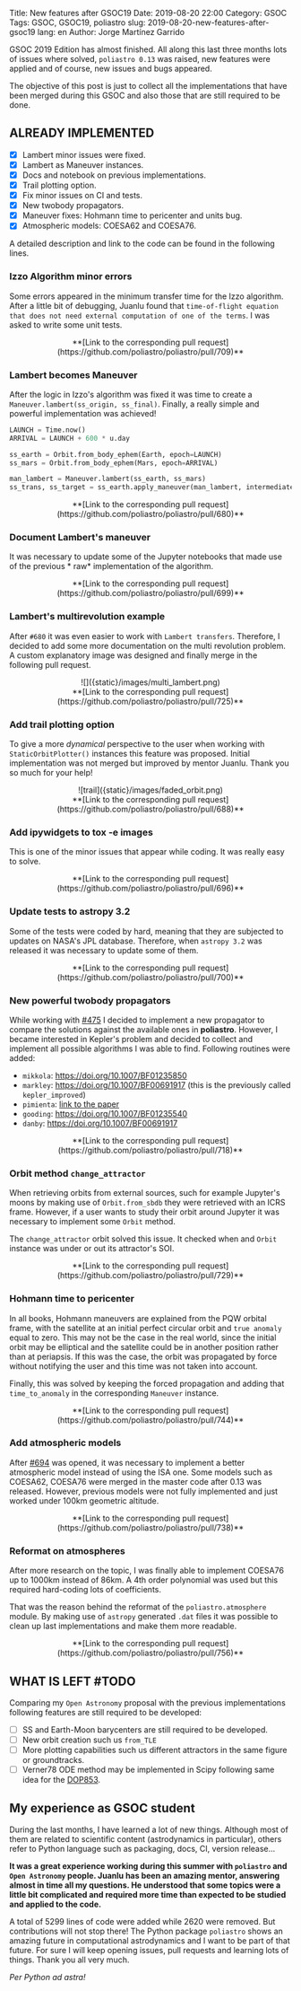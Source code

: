 Title: New features after GSOC19
Date: 2019-08-20 22:00
Category: GSOC
Tags: GSOC, GSOC19, poliastro
slug: 2019-08-20-new-features-after-gsoc19
lang: en
Author: Jorge Martínez Garrido

GSOC 2019 Edition has almost finished. All along this last three months lots of
issues where solved, `poliastro 0.13` was raised, new features were applied and
of course, new issues and bugs appeared.

The objective of this post is just to collect all the implementations that have
been merged during this GSOC and also those that are still required to be done.

## ALREADY IMPLEMENTED

- [x] Lambert minor issues were fixed.
- [x] Lambert as Maneuver instances.
- [x] Docs and notebook on previous implementations.
- [x] Trail plotting option.
- [x] Fix minor issues on CI and tests.
- [x] New twobody propagators.
- [x] Maneuver fixes: Hohmann time to pericenter and units bug.
- [x] Atmospheric models: COESA62 and COESA76.

A detailed description and link to the code can be found in the following lines.

### Izzo Algorithm minor errors

Some errors appeared in the minimum transfer time for the Izzo algorithm. After
a little bit of debugging, Juanlu found that `time-of-flight equation that does
not need external computation of one of the terms`. I was asked to write some
unit tests.

<center>
**[Link to the corresponding pull request](https://github.com/poliastro/poliastro/pull/709)**
</center>

### Lambert becomes Maneuver

After the logic in Izzo's algorithm was fixed it was time to create a
`Maneuver.lambert(ss_origin, ss_final)`. Finally, a really simple and powerful
implementation was achieved!

```python
LAUNCH = Time.now()
ARRIVAL = LAUNCH + 600 * u.day

ss_earth = Orbit.from_body_ephem(Earth, epoch=LAUNCH)
ss_mars = Orbit.from_body_ephem(Mars, epoch=ARRIVAL)

man_lambert = Maneuver.lambert(ss_earth, ss_mars)
ss_trans, ss_target = ss_earth.apply_maneuver(man_lambert, intermediate=True)
```
<center>
**[Link to the corresponding pull request](https://github.com/poliastro/poliastro/pull/680)**
</center>

### Document Lambert's maneuver

It was necessary to update some of the Jupyter notebooks that made use of the
previous * raw* implementation of the algorithm.

<center>
**[Link to the corresponding pull request](https://github.com/poliastro/poliastro/pull/699)**
</center>

### Lambert's multirevolution example

After `#680` it was even easier to work with `Lambert transfers`. Therefore, I
decided to add some more documentation on the multi revolution problem. A
custom explanatory image was designed and finally merge in the following pull
request.

<center>
![]({static}/images/multi_lambert.png)
</center>

<center>
**[Link to the corresponding pull request](https://github.com/poliastro/poliastro/pull/725)**
</center>


### Add trail plotting option

To give a more *dynamical* perspective to the user when working with
`StaticOrbitPlotter()` instances this feature was proposed. Initial
implementation was not merged but improved by mentor Juanlu. Thank you so much
for your help!

<center>
![trail]({static}/images/faded_orbit.png)
</center>

<center>
**[Link to the corresponding pull request](https://github.com/poliastro/poliastro/pull/688)**
</center>

### Add ipywidgets to tox -e images

This is one of the minor issues that appear while coding. It was really easy to
solve.

<center>
**[Link to the corresponding pull request](https://github.com/poliastro/poliastro/pull/696)**
</center>

### Update tests to astropy 3.2

Some of the tests were coded by hard, meaning that they are subjected to
updates on NASA's JPL database. Therefore, when `astropy 3.2` was released it
was necessary to update some of them.

<center>
**[Link to the corresponding pull request](https://github.com/poliastro/poliastro/pull/700)**
</center>

### New powerful twobody propagators

While working with [#475](https://github.com/poliastro/poliastro/issues/475) I
decided to implement a new propagator to compare the solutions against the
available ones in **poliastro**. However, I became interested in Kepler's
problem and decided to collect and implement all possible algorithms I was able
to find. Following routines were added:

* `mikkola`:  https://doi.org/10.1007/BF01235850
* `markley`: https://doi.org/10.1007/BF00691917 (this is the previously called `kepler_improved`)
* `pimienta`: [link to the paper](https://www.researchgate.net/publication/288133262_Accurate_Kepler_equation_solver_without_transcendental_function_evaluations)
* `gooding`: https://doi.org/10.1007/BF01235540
* `danby`: https://doi.org/10.1007/BF00691917

<center>
**[Link to the corresponding pull request](https://github.com/poliastro/poliastro/pull/718)**
</center>

### Orbit method `change_attractor`

When retrieving orbits from external sources, such for example Jupyter's moons
by making use of `Orbit.from_sbdb` they were retrieved with an ICRS frame.
However, if a user wants to study their orbit around Jupyter it was necessary
to implement some `Orbit` method.

The `change_attractor` orbit solved this issue. It checked when and `Orbit` instance was under or out its attractor's SOI.

<center>
**[Link to the corresponding pull request](https://github.com/poliastro/poliastro/pull/729)**
</center>

### Hohmann time to pericenter

In all books, Hohmann maneuvers are explained from the PQW orbital frame, with
the satellite at an initial perfect circular orbit and `true anomaly` equal to
zero. This may not be the case in the real world, since the initial orbit may
be elliptical and the satellite could be in another position rather than at
periapsis. If this was the case, the orbit was propagated by force without
notifying the user and this time was not taken into account. 

Finally, this was solved by keeping the forced propagation and adding that
`time_to_anomaly` in the corresponding `Maneuver` instance.

<center>
**[Link to the corresponding pull request](https://github.com/poliastro/poliastro/pull/744)**
</center>

### Add atmospheric models

After [#694](https://github.com/poliastro/poliastro/issues/694) was opened, it
was necessary to implement a better atmospheric model instead of using the ISA
one. Some models such as COESA62, COESA76 were merged in the master code after
0.13 was released. However, previous models were not fully implemented and just
worked under 100km geometric altitude.

<center>
**[Link to the corresponding pull request](https://github.com/poliastro/poliastro/pull/738)**
</center>

### Reformat on atmospheres

After more research on the topic, I was finally able to implement COESA76 up to
1000km instead of 86km. A 4th order polynomial was used but this required
hard-coding lots of coefficients.

That was the reason behind the reformat of the `poliastro.atmosphere` module.
By making use of `astropy` generated `.dat` files it was possible to clean up
last implementations and make them more readable.

<center>
**[Link to the corresponding pull request](https://github.com/poliastro/poliastro/pull/756)**
</center>

## WHAT IS LEFT #TODO

Comparing my `Open Astronomy` proposal with the previous implementations following features are still required to be developed:

- [ ] SS and Earth-Moon barycenters are still required to be developed.
- [ ] New orbit creation such us `from_TLE`
- [ ] More plotting capabilities such us different attractors in the same figure or groundtracks.
- [ ] Verner78 ODE method may be implemented in Scipy following same idea for the [DOP853](https://github.com/scipy/scipy/pull/10173).

## My experience as GSOC student

During the last months, I have learned a lot of new things. Although most of them
are related to scientific content (astrodynamics in particular), others refer
to Python language such as packaging, docs, CI, version release...

**It was a great experience working during this summer with `poliastro` and
`Open Astronomy` people. Juanlu has been an amazing mentor, answering almost in
time all my questions. He understood that some topics were a little bit
complicated and required more time than expected to be studied and applied
to the code.**

A total of 5299 lines of code were added while 2620 were removed. But
contributions will not stop there! The Python package `poliastro` shows an
amazing future in computational astrodynamics and I want to be part of that
future. For sure I will keep opening issues, pull requests and learning lots of
things. Thank you all very much.

*Per Python ad astra!*
